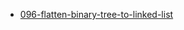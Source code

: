 - [096-flatten-binary-tree-to-linked-list](https://leetcode.com/problems/flatten-binary-tree-to-linked-list/)